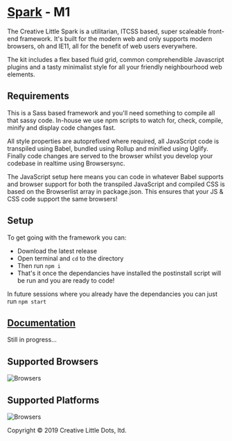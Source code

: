 # <a href="http://creativelittle.uk/spark" target="_blank">Spark</a> - M1

The Creative Little Spark is a utilitarian, ITCSS based, super scaleable front-end framework. It's built for the modern web and only supports modern browsers, oh and IE11, all for the benefit of web users everywhere.

The kit includes a flex based fluid grid, common comprehendible Javascript plugins and a tasty minimalist style for all your friendly neighbourhood web elements.

## Requirements

This is a Sass based framework and you'll need something to compile all that sassy code. In-house we use npm scripts to watch for, check, compile, minify and display code changes fast.

All style properties are autoprefixed where required, all JavaScript code is transpiled using Babel, bundled using Rollup and minified using Uglify. Finally code changes are served to the browser whilst you develop your codebase in realtime using Browsersync.

The JavaScript setup here means you can code in whatever Babel supports and browser support for both the transpiled JavaScript and compiled CSS is based on the Browserlist array in package.json. This ensures that your JS & CSS code support the same browsers!

## Setup

To get going with the framework you can:

  * Download the latest release
  * Open terminal and `cd` to the directory
  * Then run `npm i`
  * That's it once the dependancies have installed the postinstall script will be run and you are ready to code!

In future sessions where you already have the dependancies you can just run `npm start`

## <a href="https://creativelittledots.github.io/spark" target="_blank">Documentation</a>

Still in progress...

## Supported Browsers

![Browsers](https://creativelittledots.github.io/spark/images/browsers.svg?hello)

## Supported Platforms

![Browsers](https://creativelittledots.github.io/spark/images/platforms.svg?hello)

Copyright © 2019 Creative Little Dots, ltd.
